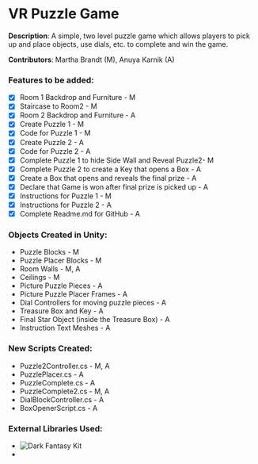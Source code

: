 # VR Puzzle Game

**Description**: A simple, two level puzzle game which allows players to pick up and place objects, use dials, etc. to complete and win the game. 

**Contributors**: Martha Brandt (M), Anuya Karnik (A)

### Features to be added:

- [x] Room 1 Backdrop and Furniture - M
- [x] Staircase to Room2 - M
- [x] Room 2 Backdrop and Furniture - A
- [x] Create Puzzle 1 - M
- [x] Code for Puzzle 1 - M
- [x] Create Puzzle 2 - A
- [x] Code for Puzzle 2 - A
- [x] Complete Puzzle 1 to hide Side Wall and Reveal Puzzle2- M
- [x] Complete Puzzle 2 to create a Key that opens a Box - A
- [x] Create a Box that opens and reveals the final prize - A
- [x] Declare that Game is won after final prize is picked up - A
- [x] Instructions for Puzzle 1 - M
- [x] Instructions for Puzzle 2 - A
- [x] Complete Readme.md for GitHub - A

### Objects Created in Unity:

- Puzzle Blocks - M
- Puzzle Placer Blocks - M
- Room Walls - M, A
- Ceilings - M
- Picture Puzzle Pieces - A
- Picture Puzzle Placer Frames - A
- Dial Controllers for moving puzzle pieces - A
- Treasure Box and Key - A
- Final Star Object (inside the Treasure Box) - A
- Instruction Text Meshes - A

### New Scripts Created:

- Puzzle2Controller.cs - M, A
- PuzzlePlacer.cs - A
- PuzzleComplete.cs - A
- PuzzleComplete2.cs - M, A
- DialBlockController.cs - A
- BoxOpenerScript.cs - A

### External Libraries Used:
- ![Dark Fantasy Kit](https://assetstore.unity.com/packages/3d/environments/fantasy/dark-fantasy-kit-free-127925)
- 
